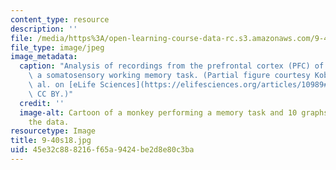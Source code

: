 ```yaml
---
content_type: resource
description: ''
file: /media/https%3A/open-learning-course-data-rc.s3.amazonaws.com/9-40-introduction-to-neural-computation-spring-2018/45e32c888216f65a9424be2d8e80c3ba_9-40s18.jpg
file_type: image/jpeg
image_metadata:
  caption: "Analysis of recordings from the prefrontal cortex (PFC) of monkeys performing\
    \ a somatosensory working memory task. (Partial figure courtesy Kobak, D., et\
    \ al. on [eLife Sciences](https://elifesciences.org/articles/10989#fig3).\_License:\
    \ CC BY.)"
  credit: ''
  image-alt: Cartoon of a monkey performing a memory task and 10 graphs depicting
    the data.
resourcetype: Image
title: 9-40s18.jpg
uid: 45e32c88-8216-f65a-9424-be2d8e80c3ba
---
```

